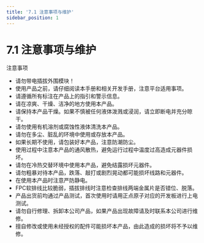 ```yaml
---
title: '7.1 注意事项与维护'
sidebar_position: 1
---
```


# 7.1 注意事项与维护

注意事项
-	请勿带电插拔外围模块！<br />
-	使用产品之前，请仔细阅读本手册和相关开发手册，注意平台适用事项。<br />
-	请遵循所有标注在产品上的指引和警示信息。<br />
-	请在凉爽、干燥、洁净的地方使用本产品。<br />
-	请保持本产品干燥。如果不慎被任何液体泼溅或浸润，请立即断电并充分晾干。<br />
-	请勿使用有机溶剂或腐蚀性液体清洗本产品。<br />
-	请勿在多尘、脏乱的环境中使用或存放本产品。<br />
-	如果长期不使用，请包装好本产品，注意防潮防尘。<br />
-	使用过程中注意本产品的通风散热，避免运行过程中温度过高造成元器件损坏。<br />
-	请勿在冷热交替环境中使用本产品，避免结露损坏元器件。<br />
-	请勿粗暴对待本产品，跌落、敲打或剧烈晃动都可能损坏线路和元器件。<br />
-	在使用本产品时注意严防静电。<br />
-	FPC软排线比较脆弱，插拔排线时注意检查排线两端金属片是否错位、脱落。<br />
-	产品出货前均通过产品测试，首次使用时请用正点原子对应的开发板进行上电测试。<br />
-	请勿自行修理、拆卸本公司产品，如果产品出现故障请及时联系本公司进行维修。<br />
-	擅自修改或使用未经授权的配件可能损坏本产品，由此造成的损坏将不予以维修。<br />
